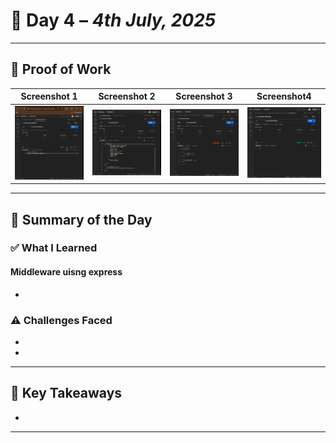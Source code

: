 # 📘 Day 4 – *4th July, 2025*

---

## 📸 Proof of Work
| Screenshot 1 | Screenshot 2 | Screenshot 3 | Screenshot4 |
|--------------|--------------|--------------|-------------|
| ![Image 1](../Images/Screenshot%20(313).png) | ![Image 2](../Images/Screenshot%20(314).png) | ![Image 3](../Images/Screenshot%20(315).png) |  ![Image 1](../Images/Screenshot%20(317).png) |

---

## 🧠 Summary of the Day

### ✅ What I Learned
####  Middleware uisng express 
- 

### ⚠️ Challenges Faced
- 
- 

---

## 🚀 Key Takeaways
- 
---

